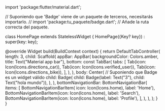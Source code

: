 import 'package:flutter/material.dart';

// Suponiendo que 'Badge' viene de un paquete de terceros, necesitarás importarlo.
// import 'package:tu_paquete/badge.dart'; // Añade la ruta correcta del paquete.

class HomePage extends StatelessWidget {
  HomePage({Key? key}) : super(key: key);

  @override
  Widget build(BuildContext context) {
    return DefaultTabController(
      length: 3,
      child: Scaffold(
        appBar: AppBar(
          backgroundColor: Colors.amber,
          title: Text("Material app bar"),
          bottom: const TabBar(
            tabs: [
              Tab(icon: Icon(Icons.directions_car)),
              Tab(icon: Icon(Icons.verified_user)),
              Tab(icon: Icon(Icons.directions_bike)),
            ],
          ),
        ),
        body: Center(
          // Suponiendo que Badge es un widget válido
          child: Badge(
            child: Badge(label: Text("3"), child: Text("hola mundo")),
          ),
        ),
        bottomNavigationBar: BottomNavigationBar(
          items: [
            BottomNavigationBarItem(
              icon: Icon(Icons.home), label: 'Home'),
            BottomNavigationBarItem(icon: Icon(Icons.home), label: 'Search'),
            BottomNavigationBarItem(icon: Icon(Icons.home), label: 'Profile'),
          ],
        ),
      ),
    );
  }
}

